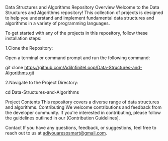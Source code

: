 
Data Structures and Algorithms Repository
Overview
Welcome to the Data Structures and Algorithms repository! This collection of projects is designed to help you understand and implement fundamental data structures and algorithms in a variety of programming languages.

To get started with any of the projects in this repository, follow these installation steps:

1.Clone the Repository:

Open a terminal or command prompt and run the following command:

<spacebar> git clone https://github.com/AdiInfiniteLoop/Data-Structures-and-Algorithms.git

2.Navigate to the Project Directory:

  cd Data-Structures-and-Algorithms

Project Contents
This repository covers a diverse range of data structures and algorithms.
Contributing
We welcome contributions and feedback from the developer community. If you're interested in contributing, please follow the guidelines outlined in our [Contribution Guidelines].

Contact
If you have any questions, feedback, or suggestions, feel free to reach out to us at adiyouaresosmart@gmail.com.

